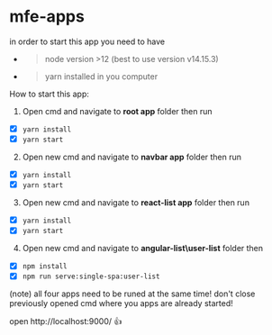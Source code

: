 # mfe-apps

in order to start this app you need to have 
- > node version >12 (best to use version v14.15.3) 
- > yarn installed in you computer

How to start this app:

1. Open cmd and navigate to **root app** folder then run
  - [x] `yarn install`
  - [x] `yarn start`
2. Open new cmd and navigate to **navbar app** folder then run
  - [x] `yarn install`
  - [x] `yarn start`
3. Open new cmd and navigate to **react-list app** folder then run
  - [x] `yarn install`
  - [x] `yarn start`
4. Open new cmd and navigate to **angular-list\user-list** folder then
  - [x] `npm install` 
  - [x] `npm run serve:single-spa:user-list`
  
 (note) all four apps need to be runed at the same time! don't close previously opened cmd where you apps are already started!
 
 open http://localhost:9000/ :+1:
